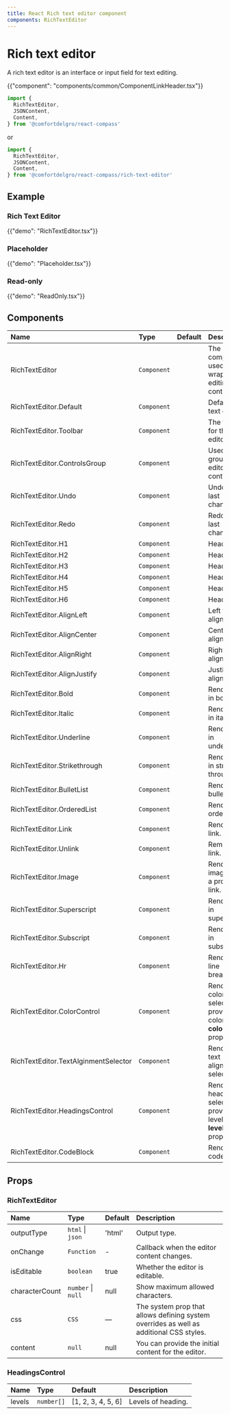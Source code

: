```yaml
---
title: React Rich text editor component
components: RichTextEditor
---
```


# Rich text editor

<p class="description">A rich text editor is an interface or input field for text editing.</p>

{{"component": "components/common/ComponentLinkHeader.tsx"}}

```jsx
import {
  RichTextEditor,
  JSONContent,
  Content,
} from '@comfortdelgro/react-compass'
```

or

```jsx
import {
  RichTextEditor,
  JSONContent,
  Content,
} from '@comfortdelgro/react-compass/rich-text-editor'
```

## Example

### Rich Text Editor

{{"demo": "RichTextEditor.tsx"}}

### Placeholder

{{"demo": "Placeholder.tsx"}}

### Read-only

{{"demo": "ReadOnly.tsx"}}

## Components

| Name                                 | Type        | Default | Description                                                     |
| :----------------------------------- | :---------- | :------ | :-------------------------------------------------------------- |
| RichTextEditor                       | `Component` |         | The core component, used for wrapping editing controls.         |
| RichTextEditor.Default               | `Component` |         | Default rich text editor.                                       |
| RichTextEditor.Toolbar               | `Component` |         | The toolbar for the editor.                                     |
| RichTextEditor.ControlsGroup         | `Component` |         | Used for grouping editor controls.                              |
| RichTextEditor.Undo                  | `Component` |         | Undo the last change.                                           |
| RichTextEditor.Redo                  | `Component` |         | Redo the last change.                                           |
| RichTextEditor.H1                    | `Component` |         | Heading 1.                                                      |
| RichTextEditor.H2                    | `Component` |         | Heading 2.                                                      |
| RichTextEditor.H3                    | `Component` |         | Heading 3.                                                      |
| RichTextEditor.H4                    | `Component` |         | Heading 4.                                                      |
| RichTextEditor.H5                    | `Component` |         | Heading 5.                                                      |
| RichTextEditor.H6                    | `Component` |         | Heading 6.                                                      |
| RichTextEditor.AlignLeft             | `Component` |         | Left text alignment.                                            |
| RichTextEditor.AlignCenter           | `Component` |         | Center text alignment.                                          |
| RichTextEditor.AlignRight            | `Component` |         | Right text alignment.                                           |
| RichTextEditor.AlignJustify          | `Component` |         | Justify text alignment.                                         |
| RichTextEditor.Bold                  | `Component` |         | Render text in bold.                                            |
| RichTextEditor.Italic                | `Component` |         | Render text in italic.                                          |
| RichTextEditor.Underline             | `Component` |         | Render text in underline.                                       |
| RichTextEditor.Strikethrough         | `Component` |         | Render text in strike through.                                  |
| RichTextEditor.BulletList            | `Component` |         | Render a bullet list.                                           |
| RichTextEditor.OrderedList           | `Component` |         | Render an ordered list.                                         |
| RichTextEditor.Link                  | `Component` |         | Render a link.                                                  |
| RichTextEditor.Unlink                | `Component` |         | Removes a link.                                                 |
| RichTextEditor.Image                 | `Component` |         | Render an image from a provided link.                           |
| RichTextEditor.Superscript           | `Component` |         | Render text in superscript.                                     |
| RichTextEditor.Subscript             | `Component` |         | Render text in subscript.                                       |
| RichTextEditor.Hr                    | `Component` |         | Render a line breaker.                                          |
| RichTextEditor.ColorControl          | `Component` |         | Render a color selector, provide colors via **colors** props.   |
| RichTextEditor.TextAlginmentSelector | `Component` |         | Render a text alignment selector.                               |
| RichTextEditor.HeadingsControl       | `Component` |         | Render a heading selector, provide levels via **levels** props. |
| RichTextEditor.CodeBlock             | `Component` |         | Render a code block.                                            |

## Props

### RichTextEditor

| Name           | Type               | Default | Description                                                                             |
| :------------- | :----------------- | :------ | :-------------------------------------------------------------------------------------- |
| outputType     | `html` \| `json`   | 'html'  | Output type.                                                                            |
| onChange       | `Function`         | -       | Callback when the editor content changes.                                               |
| isEditable     | `boolean`          | true    | Whether the editor is editable.                                                         |
| characterCount | `number` \| `null` | null    | Show maximum allowed characters.                                                        |
| css            | `CSS`              | —       | The system prop that allows defining system overrides as well as additional CSS styles. |
| content        | `null`             | null    | You can provide the initial content for the editor.                                     |

### HeadingsControl

| Name   | Type       | Default            | Description        |
| :----- | :--------- | :----------------- | :----------------- |
| levels | `number[]` | [1, 2, 3, 4, 5, 6] | Levels of heading. |
